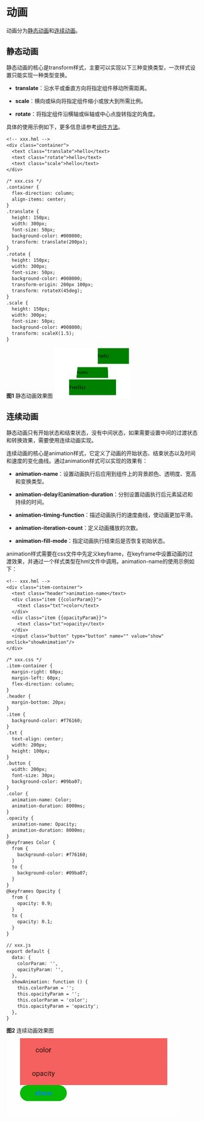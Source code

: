 # 动画

动画分为[静态动画](#静态动画)和[连续动画](#连续动画)。


## 静态动画

静态动画的核心是transform样式，主要可以实现以下三种变换类型，一次样式设置只能实现一种类型变换。

- **translate**：沿水平或垂直方向将指定组件移动所需距离。

- **scale**：横向或纵向将指定组件缩小或放大到所需比例。

- **rotate**：将指定组件沿横轴或纵轴或中心点旋转指定的角度。

具体的使用示例如下，更多信息请参考[组件方法](../js-reference/js-based-web-like-development-paradigm/js-components-common-methods.md)。

```
<!-- xxx.hml -->
<div class="container">
  <text class="translate">hello</text>
  <text class="rotate">hello</text>
  <text class="scale">hello</text>
</div>
```

```
/* xxx.css */
.container {
  flex-direction: column;
  align-items: center;
}
.translate {
  height: 150px;
  width: 300px;
  font-size: 50px;
  background-color: #008000;
  transform: translate(200px);
}
.rotate {
  height: 150px;
  width: 300px;
  font-size: 50px;
  background-color: #008000;
  transform-origin: 200px 100px;
  transform: rotateX(45deg);
}
.scale {
  height: 150px;
  width: 300px;
  font-size: 50px;
  background-color: #008000;
  transform: scaleX(1.5);
}
```


**图1** 静态动画效果图
![zh-cn_image_0000001071134933](figures/zh-cn_image_0000001071134933.png)


## 连续动画

静态动画只有开始状态和结束状态，没有中间状态，如果需要设置中间的过渡状态和转换效果，需要使用连续动画实现。

连续动画的核心是animation样式，它定义了动画的开始状态、结束状态以及时间和速度的变化曲线。通过animation样式可以实现的效果有：

- **animation-name**：设置动画执行后应用到组件上的背景颜色、透明度、宽高和变换类型。

- **animation-delay**和**animation-duration**：分别设置动画执行后元素延迟和持续的时间。

- **animation-timing-function**：描述动画执行的速度曲线，使动画更加平滑。

- **animation-iteration-count**：定义动画播放的次数。

- **animation-fill-mode**：指定动画执行结束后是否恢复初始状态。

animation样式需要在css文件中先定义keyframe，在keyframe中设置动画的过渡效果，并通过一个样式类型在hml文件中调用。animation-name的使用示例如下：

```
<!-- xxx.hml -->
<div class="item-container">
  <text class="header">animation-name</text>
  <div class="item {{colorParam}}">
    <text class="txt">color</text>
  </div>
  <div class="item {{opacityParam}}">
    <text class="txt">opacity</text>
  </div>
  <input class="button" type="button" name="" value="show" onclick="showAnimation"/>
</div>
```

```
/* xxx.css */
.item-container {
  margin-right: 60px;
  margin-left: 60px;
  flex-direction: column;
}
.header {
  margin-bottom: 20px;
}
.item {
  background-color: #f76160;
}
.txt {
  text-align: center;
  width: 200px;
  height: 100px;
}
.button {
  width: 200px;
  font-size: 30px;
  background-color: #09ba07;
}
.color {
  animation-name: Color;
  animation-duration: 8000ms;
}
.opacity {
  animation-name: Opacity;
  animation-duration: 8000ms;
}
@keyframes Color {
  from {
    background-color: #f76160;
  }
  to {
    background-color: #09ba07;
  }
}
@keyframes Opacity {
  from {
    opacity: 0.9;
  }
  to {
    opacity: 0.1;
  }
}
```

```
// xxx.js
export default {
  data: {
    colorParam: '',
    opacityParam: '',
  },
  showAnimation: function () {
    this.colorParam = '';
    this.opacityParam = '';
    this.colorParam = 'color';
    this.opacityParam = 'opacity';
  },
}
```

**图2** 连续动画效果图
![zh-cn_image_0000001063148757](figures/zh-cn_image_0000001063148757.gif)
